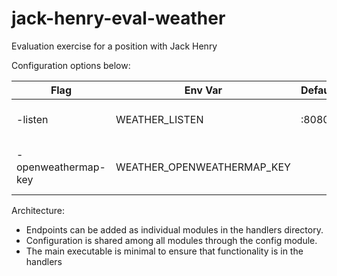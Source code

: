 # jack-henry-eval-weather
Evaluation exercise for a position with Jack Henry

Configuration options below:

| Flag | Env Var | Default | Description |
| -----| -------- | -------- | ----------- |
| -listen | WEATHER_LISTEN | :8080 | Port for the service to listen on |
| -openweathermap-key | WEATHER_OPENWEATHERMAP_KEY | | API key for Open Weather Map | 

Architecture:
- Endpoints can be added as individual modules in the handlers directory.
- Configuration is shared among all modules through the config module.
- The main executable is minimal to ensure that functionality is in the handlers
